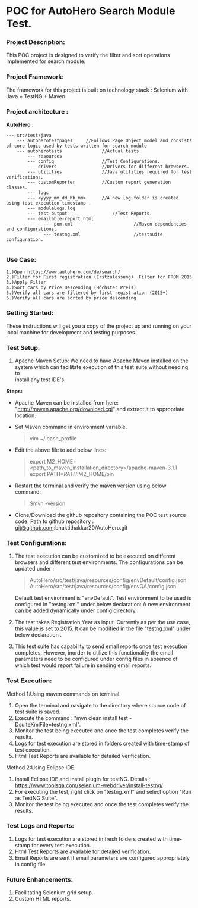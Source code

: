# POC for AutoHero Search Module Test.

### Project Description:
This POC project is designed to verify the filter and sort operations implemented for search module.

### Project Framework:
The framework for this project is built on technology stack : Selenium with Java + TestNG + Maven.

### Project architecture :

**AutoHero** :
```
--- src/test/java
	--- autoherotestpages     //Follows Page Object model and consists of core logic used by tests written for search module
	--- autoherotests         		//Actual tests.
		--- resources
		--- config             		//Test Configurations.
		--- drivers            		//Drivers for different browsers.
		--- utilities          		//Java utilities required for test verifications. 
		--- customReporter     		//Custom report generation classes.
		--- logs
		--- <yyyy_mm_dd_hh_mm>		//A new log folder is created using test execution timestamp .
		--- moduleLogs.log         
		--- test-output                 //Test Reports.
		--- emailable-report.html 	         		
              --- pom.xml                       //Maven dependencies and configurations.
              --- testng.xml                    //testsuite configuration.
	
```                            
### Use Case:
	1.)Open https://www.autohero.com/de/search/
	2.)Filter for First registration (Erstzulassung). Filter for FROM 2015
	3.)Apply Filter
	4.)Sort cars by Price Descending (Höchster Preis)
	5.)Verify all cars are filtered by first registration (2015+)
	6.)Verify all cars are sorted by price descending    
	      

### Getting Started:
These instructions will get you a copy of the project up and running on your local machine for development and testing purposes. 


### Test Setup:
1. Apache Maven Setup:
	We need to have Apache Maven installed on the system which can facilitate execution of this test suite without needing to    
	install any test IDE's.

**Steps:**
- Apache Maven can be installed from here: "http://maven.apache.org/download.cgi" and extract it to appropriate location.
- Set Maven command in environment variable.
	> vim ~/.bash_profile
- Edit the above file to add  below lines:
	> export M2_HOME=<path_to_maven_installation_directory>/apache-maven-3.1.1
	> export PATH=$PATH:$M2_HOME/bin
- Restart the terminal and verify the maven version using below command:
	> $mvn -version
	  
- Clone/Download the github repository containing the POC test source code.
   Path to github repository : git@github.com:bhaktithakkar20/AutoHero.git
 
   

### Test Configurations:

1. The test execution can be customized to be executed on different browsers and different test environments.
   The configurations can be updated under : 
   > AutoHero/src/test/java/resources/config/envDefault/config.json
   > AutoHero/src/test/java/resources/config/envQA/config.json
   
   Default test environment is "envDefault".
   Test environment to be used is configured in "testng.xml" under below declaration:<parameter name="testEnv" value="envDefault" />
   A new environment can be added dynamically under config directory. 							

2. The test takes Registration Year as input. Currently as per the use case, this value is set to 2015.
   It can be modified in the file "testng.xml" under below declaration <parameter name="registrationYear" value="2015" />.
   
3. This test suite has capability to send email reports once test execution completes. 
   However, inorder to utilize this functionality the email parameters need to be configured under config files in absence of which
   test would report failure in sending email reports.
   


### Test Execution:

Method 1:Using maven commands on terminal.

1. Open the terminal and navigate to the directory where source code of test suite is saved.
2. Execute the command :  "mvn clean install test -DsuiteXmlFile=testng.xml".
3. Monitor the test being executed and once the test completes verify the results.
4. Logs for test execution are stored in folders created with time-stamp of test execution.
5. Html Test Reports are available for detailed verification.
			
Method 2:Using Eclipse IDE.

1. Install Eclipse IDE and install plugin for testNG.
			    Details : https://www.toolsqa.com/selenium-webdriver/install-testng/			
2. For executing the test, right click on "testng.xml" and select option "Run as TestNG Suite".
3. Monitor the test being executed and once the test completes verify the results.
			 
			
			
### Test Logs and Reports:
1. Logs for test execution are stored in fresh folders created with time-stamp for every test execution.
2. Html Test Reports are available for detailed verification.
3. Email Reports are sent if email parameters are configured appropriately in config file.
		
	   
### Future Enhancements:
1. Facilitating Selenium grid setup.
2. Custom HTML reports.




